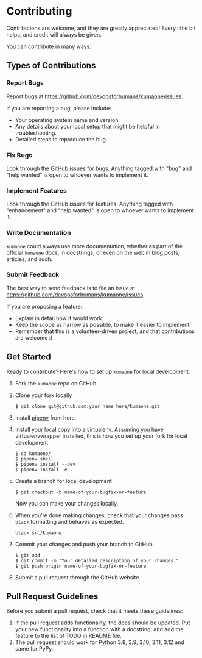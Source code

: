 # Contributing

Contributions are welcome, and they are greatly appreciated! Every little bit
helps, and credit will always be given.

You can contribute in many ways:

## Types of Contributions

### Report Bugs

Report bugs at https://github.com/devopsforhumans/kumaone/issues.

If you are reporting a bug, please include:

* Your operating system name and version.
* Any details about your local setup that might be helpful in troubleshooting.
* Detailed steps to reproduce the bug.

### Fix Bugs

Look through the GitHub issues for bugs. Anything tagged with "bug" and "help
wanted" is open to whoever wants to implement it.

### Implement Features

Look through the GitHub issues for features. Anything tagged with "enhancement"
and "help wanted" is open to whoever wants to implement it.

### Write Documentation

`kumaone` could always use more documentation, whether as part of the
official `kumaone` docs, in docstrings, or even on the web in blog posts,
articles, and such.

### Submit Feedback

The best way to send feedback is to file an issue at https://github.com/devopsforhumans/kumaone/issues.

If you are proposing a feature:

* Explain in detail how it would work.
* Keep the scope as narrow as possible, to make it easier to implement.
* Remember that this is a volunteer-driven project, and that contributions
  are welcome :)

## Get Started

Ready to contribute? Here's how to set up `kumaone` for local development.

1. Fork the `kumaone` repo on GitHub.
2. Clone your fork locally

    ```shell
    $ git clone git@github.com:your_name_here/kumaone.git
    ```
3. Install [pipenv](https://pipenv.pypa.io/en/latest/) from here.
4. Install your local copy into a virtualenv. Assuming you have virtualenvwrapper
   installed, this is how you set up your fork for local development

   ```shell
   $ cd kumaone/
   $ pipenv shell
   $ pipenv install --dev
   $ pipenv install -e .
   ```
5. Create a branch for local development

   ```shell
   $ git checkout -b name-of-your-bugfix-or-feature
   ```
   Now you can make your changes locally.
6. When you're done making changes, check that your changes pass `black` formatting
   and behaves as expected.

   ```shell
   black src/kumaone
   ```
7. Commit your changes and push your branch to GitHub

   ```shell
   $ git add .
   $ git commit -m "Your detailed description of your changes."
   $ git push origin name-of-your-bugfix-or-feature
   ```
8. Submit a pull request through the GitHub website.

## Pull Request Guidelines

Before you submit a pull request, check that it meets these guidelines:

1. If the pull request adds functionality, the docs should be updated. Put
   your new functionality into a function with a docstring, and add the
   feature to the list of TODO in README file.
2. The pull request should work for Python 3.8, 3.9, 3.10, 3.11, 3.12 and same for PyPy.

